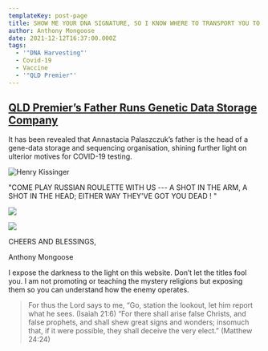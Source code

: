 ```yaml
---
templateKey: post-page
title: SHOW ME YOUR DNA SIGNATURE, SO I KNOW WHERE TO TRANSPORT YOU TO...
author: Anthony Mongoose
date: 2021-12-12T16:37:00.000Z
tags:
  - '"DNA Harvesting"'
  - Covid-19
  - Vaccine
  - '"QLD Premier"'
---
```

## **[QLD Premier’s Father Runs Genetic Data Storage Company ](https://tottnews.com/2021/01/21/qld-premier-father-genetic-company/)**

It has been revealed that Annastacia Palaszczuk’s father is the head of a gene-data storage and sequencing organisation, shining further light on ulterior motives for COVID-19 testing. 



![Henry Kissinger](/img/rothschild.png "Henry Kissinger")



"COME PLAY RUSSIAN ROULETTE WITH US  --- A SHOT IN THE ARM, A SHOT IN THE HEAD; EITHER WAY THEY'VE GOT YOU DEAD ! " 

![](/img/unknown.png)



![](/img/unknown-1.png)



CHEERS AND BLESSINGS, 

Anthony Mongoose 

I expose the darkness to the light on this website. Don’t let the titles fool you. I am not promoting or teaching the mystery religions but exposing them so you can understand how the enemy operates. 



> For thus the Lord says to me, “Go, station the lookout, let him report what he sees. (Isaiah 21:6) “For there shall arise false Christs, and false prophets, and shall shew great signs and wonders;                                                                                                                                                                                                                                                      insomuch that, if it were possible, they shall deceive the very elect.” (Matthew 24:24)